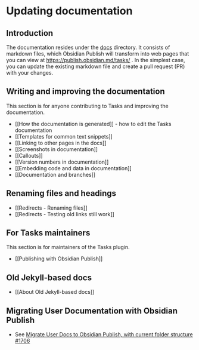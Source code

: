 # Updating documentation

## Introduction

The documentation resides under the [docs](https://github.com/obsidian-tasks-group/obsidian-tasks/blob/main/docs) directory.
It consists of markdown files, which Obsidian Publish will transform into web pages that you can view at <https://publish.obsidian.md/tasks/> .
In the simplest case, you can update the existing markdown file and create a pull request (PR) with your changes.

## Writing and improving the documentation

This section is for anyone contributing to Tasks and improving the documentation.

- [[How the documentation is generated]] - how to edit the Tasks documentation
- [[Templates for common text snippets]]
- [[Linking to other pages in the docs]]
- [[Screenshots in documentation]]
- [[Callouts]]
- [[Version numbers in documentation]]
- [[Embedding code and data in documentation]]
- [[Documentation and branches]]

## Renaming files and headings

- [[Redirects - Renaming files]]
- [[Redirects - Testing old links still work]]

## For Tasks maintainers

This section is for maintainers of the Tasks plugin.

- [[Publishing with Obsidian Publish]]

## Old Jekyll-based docs

- [[About Old Jekyll-based docs]]

## Migrating User Documentation with Obsidian Publish

- See [Migrate User Docs to Obsidian Publish, with current folder structure #1706](https://github.com/obsidian-tasks-group/obsidian-tasks/issues/1706)
